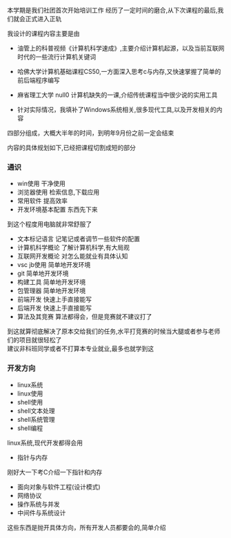 本学期是我们社团首次开始培训工作
经历了一定时间的磨合,从下次课程的最后,我们就会正式进入正轨

我设计的课程内容主要是由

- 油管上的科普视频《计算机科学速成》,主要介绍计算机起源，以及当前互联网时代的一些流行计算机关键词

- 哈佛大学计算机基础课程CS50,一方面深入思考c与内存,又快速掌握了简单的前后端程序编写

- 麻省理工大学 null0 计算机缺失的一课,介绍传统课程当中很少说的实用工具

- 针对实际情况，我填补了Windows系统相关,很多现代工具,以及开发相关的内容

四部分组成，大概大半年的时间，到明年9月份之前一定会结束

内容的具体规划如下,已经把课程切割成短的部分

### 通识

- win使用 干净使用
- 浏览器使用 检索信息,下载应用
- 常用软件 提高效率
- 开发环境基本配置 东西先下来

到这个程度用电脑就非常舒服了

- 文本标记语言 记笔记或者调节一些软件的配置
- 计算机科学概论 了解计算机科学,有大局观
- 互联网开发概论 对怎么能就业有具体认知
- vsc jb使用 简单地开发环境
- git 简单地开发环境
- 构建工具 简单地开发环境
- 包管理器 简单地开发环境
- 前端开发 快速上手直接能写
- 后端开发 快速上手直接能写
- 算法及其竞赛 算法都得会，但是竞赛就不建议打了

到这就算彻底解决了原本交给我们的任务,水平打竞赛的时候当大腿或者参与老师们的项目就很轻松了  
建议非科班同学或者不打算本专业就业,最多也就学到这

### 开发方向

- linux系统
- linux使用
- shell使用
- shell文本处理
- shell系统管理
- shell编程

linux系统,现代开发都得会用

- 指针与内存

刚好大一下考C介绍一下指针和内存

- 面向对象与软件工程(设计模式)
- 网络协议
- 操作系统与并发
- 中间件与系统设计

这些东西是抛开具体方向，所有开发人员都要会的,简单介绍